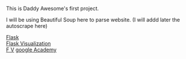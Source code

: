 This is Daddy Awesome's first project.

I will be using Beautiful Soup here to parse website.
(I will addd later the autoscrape here)

[Flask](https://realpython.com/python-web-applications-with-flask-part-i/)   
[Flask Visualization](https://towardsdatascience.com/https-medium-com-radecicdario-next-level-data-visualization-dashboard-app-with-bokeh-flask-c588c9398f98)   
[F V](https://medium.com/@sultanlubbad/data-visualization-tool-with-flask-94d782514e53)
[google Academy](https://analytics.google.com/analytics/academy/)
